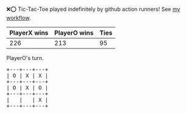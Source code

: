 :x::o: Tic-Tac-Toe played indefinitely by github action runners! See [my workflow](.github/workflows/play.yaml).

|PlayerX wins|PlayerO wins|Ties|
|-|-|-|
|226|213|95|

PlayerO's turn.

<pre>
+---+---+---+
| O | X | X |
+---+---+---+
| O | X | O |
+---+---+---+
|   |   | X |
+---+---+---+
</pre>